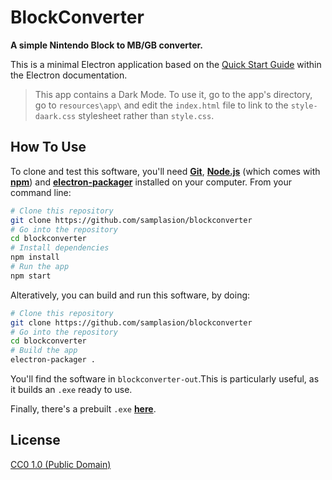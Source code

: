 # BlockConverter

**A simple Nintendo Block to MB/GB converter.**

This is a minimal Electron application based on the [Quick Start Guide](http://electron.atom.io/docs/tutorial/quick-start) within the Electron documentation.

> This app contains a Dark Mode. To use it, go to the app's directory, go to `resources\app\` and edit the `index.html` file to link to the `style-daark.css` stylesheet rather than `style.css`.

## How To Use

To clone and test this software, you'll need **[Git](https://git-scm.com)**, **[Node.js](https://nodejs.org/en/download/)** (which comes with **[npm](http://npmjs.com)**) and **[electron-packager](https://github.com/electron-userland/electron-packager)** installed on your computer. From your command line:

```bash
# Clone this repository
git clone https://github.com/samplasion/blockconverter
# Go into the repository
cd blockconverter
# Install dependencies
npm install
# Run the app
npm start
```

Alteratively, you can build and run this software, by doing:

```bash
# Clone this repository
git clone https://github.com/samplasion/blockconverter
# Go into the repository
cd blockconverter
# Build the app
electron-packager .
```

You'll find the software in `blockconverter-out`.This is particularly useful, as it builds an `.exe` ready to use.

Finally, there's a prebuilt `.exe` **[here](http://www.mediafire.com/file/eqv1fnmmdsc7xg6/BlockConverter-win32-x64.rar)**.

## License

[CC0 1.0 (Public Domain)](LICENSE.md)
